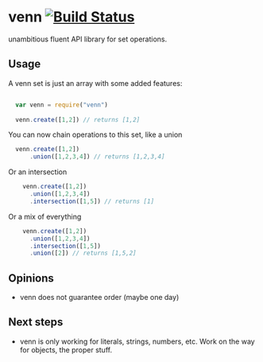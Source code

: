 # venn [![Build Status](https://travis-ci.org/bitoiu/venn.png)](https://travis-ci.org/bitoiu/venn)

unambitious fluent API library for set operations.

## Usage

A venn set is just an array with some added features:

```javascript

  var venn = require("venn")
  
  venn.create([1,2]) // returns [1,2]
```

You can now chain operations to this set, like a union

```javascript
  venn.create([1,2])
      .union([1,2,3,4]) // returns [1,2,3,4]  
```

Or an intersection

```javascript
    venn.create([1,2])
      .union([1,2,3,4]) 
      .intersection([1,5]) // returns [1]
```

Or a mix of everything

```javascript
    venn.create([1,2])
      .union([1,2,3,4]) 
      .intersection([1,5])
      .union([2]) // returns [1,5,2]      
```

## Opinions

* venn does not guarantee order (maybe one day)

## Next steps

* venn is only working for literals, strings, numbers, etc. Work on the way for objects, the proper stuff.

